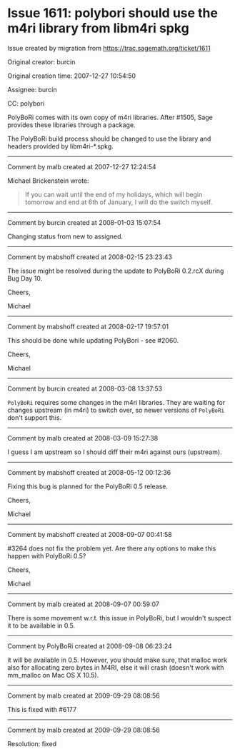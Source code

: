 # Issue 1611: polybori should use the m4ri library from libm4ri spkg

Issue created by migration from https://trac.sagemath.org/ticket/1611

Original creator: burcin

Original creation time: 2007-12-27 10:54:50

Assignee: burcin

CC:  polybori

PolyBoRi comes with its own copy of m4ri libraries. After #1505, Sage provides these libraries through a package.

The PolyBoRi build process should be changed to use the library and headers provided by libm4ri-*.spkg.


---

Comment by malb created at 2007-12-27 12:24:54

Michael Brickenstein wrote:

> If you can wait until the end of my holidays, which will begin  
> tomorrow and end at 6th of January, I will do the switch myself.


---

Comment by burcin created at 2008-01-03 15:07:54

Changing status from new to assigned.


---

Comment by mabshoff created at 2008-02-15 23:23:43

The issue might be resolved during the update to PolyBoRi 0.2.rcX during Bug Day 10.

Cheers,

Michael


---

Comment by mabshoff created at 2008-02-17 19:57:01

This should be done while updating PolyBori - see #2060.

Cheers,

Michael


---

Comment by burcin created at 2008-03-08 13:37:53

`PolyBoRi` requires some changes in the m4ri libraries. They are waiting for changes upstream (in m4ri) to switch over, so newer versions of `PolyBoRi` don't support this.


---

Comment by malb created at 2008-03-09 15:27:38

I guess I am upstream so I should diff their m4ri against ours (upstream).


---

Comment by mabshoff created at 2008-05-12 00:12:36

Fixing this bug is planned for the PolyBoRi 0.5 release.

Cheers,

Michael


---

Comment by mabshoff created at 2008-09-07 00:41:58

#3264 does not fix the problem yet. Are there any options to make this happen with PolyBoRi 0.5?

Cheers,

Michael


---

Comment by malb created at 2008-09-07 00:59:07

There is some movement w.r.t. this issue in PolyBoRi, but I wouldn't suspect it to be available in 0.5.


---

Comment by PolyBoRi created at 2008-09-08 06:23:24

it will be available in 0.5. However, you should make sure, that
malloc work also for allocating zero bytes in M4RI, else it will crash
(doesn't work with mm_malloc on Mac OS X 10.5).


---

Comment by malb created at 2009-09-29 08:08:56

This is fixed with #6177


---

Comment by malb created at 2009-09-29 08:08:56

Resolution: fixed
